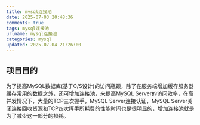 ```yaml
---
title: mysql连接池
date: 2025-07-03 20:48:36
comments: true
tags: mysql连接池
urlname: mysql连接池
categories: mysql
updated: 2025-07-04 21:26:00
---
```


## 项目目的

为了提高MySQL数据库(基于C/S设计)的访问瓶颈，除了在服务端增加缓存服务器缓存常用的数据之外，还可增加连接池，来提高MySQL Server的访问效率，在高并发情况下，大量的TCP三次握手，MySQL Server连接认证，MySQL Server关闭连接回收资源和TCP四次挥手所耗费的性能时间也是很明显的，增加连接池就是为了减少这一部分的损耗。

